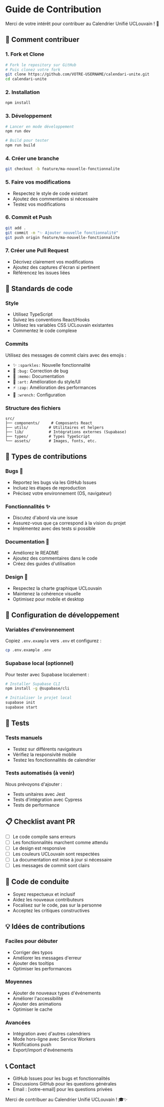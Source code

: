 # Guide de Contribution

Merci de votre intérêt pour contribuer au Calendrier Unifié UCLouvain ! 🎉

## 🚀 Comment contribuer

### 1. Fork et Clone
```bash
# Fork le repository sur GitHub
# Puis clonez votre fork
git clone https://github.com/VOTRE-USERNAME/calendari-unite.git
cd calendari-unite
```

### 2. Installation
```bash
npm install
```

### 3. Développement
```bash
# Lancer en mode développement
npm run dev

# Build pour tester
npm run build
```

### 4. Créer une branche
```bash
git checkout -b feature/ma-nouvelle-fonctionnalite
```

### 5. Faire vos modifications
- Respectez le style de code existant
- Ajoutez des commentaires si nécessaire
- Testez vos modifications

### 6. Commit et Push
```bash
git add .
git commit -m "✨ Ajouter nouvelle fonctionnalité"
git push origin feature/ma-nouvelle-fonctionnalite
```

### 7. Créer une Pull Request
- Décrivez clairement vos modifications
- Ajoutez des captures d'écran si pertinent
- Référencez les issues liées

## 📝 Standards de code

### Style
- Utilisez TypeScript
- Suivez les conventions React/Hooks
- Utilisez les variables CSS UCLouvain existantes
- Commentez le code complexe

### Commits
Utilisez des messages de commit clairs avec des emojis :
- ✨ `:sparkles:` Nouvelle fonctionnalité
- 🐛 `:bug:` Correction de bug
- 📝 `:memo:` Documentation
- 🎨 `:art:` Amélioration du style/UI
- ⚡ `:zap:` Amélioration des performances
- 🔧 `:wrench:` Configuration

### Structure des fichiers
```
src/
├── components/     # Composants React
├── utils/         # Utilitaires et helpers
├── lib/           # Intégrations externes (Supabase)
├── types/         # Types TypeScript
└── assets/        # Images, fonts, etc.
```

## 🎯 Types de contributions

### Bugs 🐛
- Reportez les bugs via les GitHub Issues
- Incluez les étapes de reproduction
- Précisez votre environnement (OS, navigateur)

### Fonctionnalités ✨
- Discutez d'abord via une issue
- Assurez-vous que ça correspond à la vision du projet
- Implémentez avec des tests si possible

### Documentation 📝
- Améliorez le README
- Ajoutez des commentaires dans le code
- Créez des guides d'utilisation

### Design 🎨
- Respectez la charte graphique UCLouvain
- Maintenez la cohérence visuelle
- Optimisez pour mobile et desktop

## 🔧 Configuration de développement

### Variables d'environnement
Copiez `.env.example` vers `.env` et configurez :
```bash
cp .env.example .env
```

### Supabase local (optionnel)
Pour tester avec Supabase localement :
```bash
# Installer Supabase CLI
npm install -g @supabase/cli

# Initialiser le projet local
supabase init
supabase start
```

## 🧪 Tests

### Tests manuels
- Testez sur différents navigateurs
- Vérifiez la responsivité mobile
- Testez les fonctionnalités de calendrier

### Tests automatisés (à venir)
Nous prévoyons d'ajouter :
- Tests unitaires avec Jest
- Tests d'intégration avec Cypress
- Tests de performance

## 📋 Checklist avant PR

- [ ] Le code compile sans erreurs
- [ ] Les fonctionnalités marchent comme attendu
- [ ] Le design est responsive
- [ ] Les couleurs UCLouvain sont respectées
- [ ] La documentation est mise à jour si nécessaire
- [ ] Les messages de commit sont clairs

## 🤝 Code de conduite

- Soyez respectueux et inclusif
- Aidez les nouveaux contributeurs
- Focalisez sur le code, pas sur la personne
- Acceptez les critiques constructives

## 💡 Idées de contributions

### Faciles pour débuter
- Corriger des typos
- Améliorer les messages d'erreur
- Ajouter des tooltips
- Optimiser les performances

### Moyennes
- Ajouter de nouveaux types d'événements
- Améliorer l'accessibilité
- Ajouter des animations
- Optimiser le cache

### Avancées
- Intégration avec d'autres calendriers
- Mode hors-ligne avec Service Workers
- Notifications push
- Export/import d'événements

## 📞 Contact

- GitHub Issues pour les bugs et fonctionnalités
- Discussions GitHub pour les questions générales
- Email : [votre-email] pour les questions privées

Merci de contribuer au Calendrier Unifié UCLouvain ! 🎓✨
